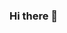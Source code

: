 ### Hi there 👋

<!--
**shabane/shabane** is a ✨ _special_ ✨ repository because its `README.md` (this file) appears on your GitHub profile.

<a href="https://github.com/ghost1372"><img align="center" src="https://github-readme-stats.vercel.app/api?username=ghost1372&show_icons=true&count_private=true&include_all_commits=true" /></a>
